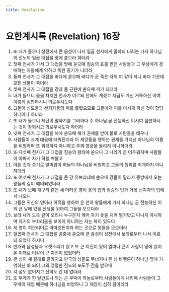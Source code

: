 ```yaml
---
title: Revelation
---
```


# 요한계시록 (Revelation) 16장
1. 또 내가 들으니 성전에서 큰 음성이 나서 일곱 천사에게 말하되 너희는 가서 하나님의 진노의 일곱 대접을 땅에 쏟으라 하더라
1. 첫째 천사가 가서 그 대접을 땅에 쏟으매 짐승의 표를 받은 사람들과 그 우상에게 경배하는 자들에게 악하고 독한 종기가 나더라
1. 둘째 천사가 그 대접을 바다에 쏟으매 바다가 곧 죽은 자의 피 같이 되니 바다 가운데 모든 생물이 죽더라
1. 셋째 천사가 그 대접을 강과 물 근원에 쏟으매 피가 되더라
1. 내가 들으니 물을 차지한 천사가 이르되 전에도 계셨고 지금도 계신 거룩하신 이여 이렇게 심판하시니 의로우시도다
1. 그들이 성도들과 선지자들의 피를 흘렸으므로 그들에게 피를 마시게 하신 것이 합당하니이다 하더라
1. 또 내가 들으니 제단이 말하기를 그러하다 주 하나님 곧 전능하신 이시여 심판하시는 것이 참되시고 의로우시도다 하더라
1. 넷째 천사가 그 대접을 해에 쏟으매 해가 권세를 받아 불로 사람들을 태우니
1. 사람들이 크게 태움에 태워진지라 이 재앙들을 행하는 권세를 가지신 하나님의 이름을 비방하며 또 회개하지 아니하고 주께 영광을 돌리지 아니하더라
1. 또 다섯째 천사가 그 대접을 짐승의 왕좌에 쏟으니 그 나라가 곧 어두워지며 사람들이 아파서 자기 혀를 깨물고
1. 아픈 것과 종기로 말미암아 하늘의 하나님을 비방하고 그들의 행위를 회개하지 아니하더라
1. 또 여섯째 천사가 그 대접을 큰 강 유브라데에 쏟으매 강물이 말라서 동방에서 오는 왕들의 길이 예비되었더라
1. 또 내가 보매 개구리 같은 세 더러운 영이 용의 입과 짐승의 입과 거짓 선지자의 입에서 나오니
1. 그들은 귀신의 영이라 이적을 행하여 온 천하 왕들에게 가서 하나님 곧 전능하신 이의 큰 날에 있을 전쟁을 위하여 그들을 모으더라
1. 보라 내가 도둑 같이 오리니 누구든지 깨어 자기 옷을 지켜 벌거벗고 다니지 아니하며 자기의 부끄러움을 보이지 아니하는 자는 복이 있도다
1. 세 영이 히브리어로 아마겟돈이라 하는 곳으로 왕들을 모으더라
1. 일곱째 천사가 그 대접을 공중에 쏟으매 큰 음성이 성전에서 보좌로부터 나서 이르되 되었다 하시니
1. 번개와 음성들과 우렛소리가 있고 또 큰 지진이 있어 얼마나 큰지 사람이 땅에 있어 온 이래로 이같이 큰 지진이 없었더라
1. 큰 성이 세 갈래로 갈라지고 만국의 성들도 무너지니 큰 성 바벨론이 하나님 앞에 기억하신 바 되어 그의 맹렬한 진노의 포도주 잔을 받으매
1. 각 섬도 없어지고 산악도 간 데 없더라
1. 또 무게가 한 달란트나 되는 큰 우박이 하늘로부터 사람들에게 내리매 사람들이 그 우박의 재앙 때문에 하나님을 비방하니 그 재앙이 심히 큼이러라